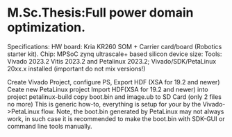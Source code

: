 # M.Sc.Thesis:Full power domain optimization.
Specifications:
HW board: Kria KR260 SOM + Carrier card/board (Robotics starter kit).
Chip: MPSoC zynq ultrascale+ based silicon device
size: 
Tools: Vivado 2023.2 Vitis 2023.2 and Petalinux 2023.2; Vivado/SDK/PetaLinux 20xx.x installed (important do not mix versions!)

Create Vivado Project, configure PS, Export HDF (XSA for 19.2 and newer)
Ceate new PetaLinux project
Import HDF(XSA for 19.2 and newer) into project
petalinux-build
copy boot.bin and image.ub to SD Card (only 2 files no more)
This is generic how-to, everything is setup for your by the Vivado->PetaLinux flow. Note, the boot.bin generated by PetaLinux may not always work, in such case it is recommended to make the boot.bin with SDK-GUI or command line tools manually.
